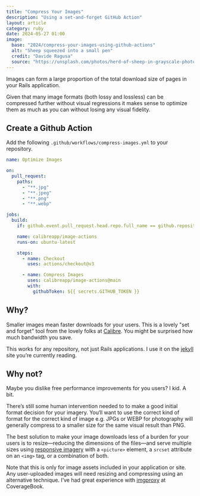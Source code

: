 ```yaml
---
title: "Compress Your Images"
description: "Using a set-and-forget GitHub Action"
layout: article
category: ruby
date: 2024-05-27 01:00
image:
  base: "2024/compress-your-images-using-github-actions"
  alt: "Sheep squeezed into a small pen"
  credit: "Davide Ragusa"
  source: "https://unsplash.com/photos/herd-of-sheep-in-grayscale-photo-cDwZ40Lj9eo"
---
```


Images can form a large proportion of the total download size of pages in your Rails application.

Given that many image formats (both lossy and lossless) can be compressed further without visual regressions it makes sense to optimize them as much as you can without losing any visual fidelity.

## Create a Github Action

Add the following `.github/workflows/compress-images.yml` to your repository.

```yml
name: Optimize Images

on:
  pull_request:
    paths:
      - "**.jpg"
      - "**.jpeg"
      - "**.png"
      - "**.webp"

jobs:
  build:
    if: github.event.pull_request.head.repo.full_name == github.repository

    name: calibreapp/image-actions
    runs-on: ubuntu-latest

    steps:
      - name: Checkout
        uses: actions/checkout@v3

      - name: Compress Images
        uses: calibreapp/image-actions@main
        with:
          githubToken: ${{ secrets.GITHUB_TOKEN }}
```

## Why?

Smaller images mean faster downloads for your users. This is a lovely "set and forget" tool from the lovely folks at [Calibre](https://calibreapp.com). You might be surprised how much bandwidth you save.

This works for any repository, not just Rails applications. I use it on the [jekyll](https://jekyllrb.com) site you’re currently reading.

## Why not?

Maybe you dislike free performance improvements for you users? I kid. A bit.

There’s still some human intervention needed to to make a good initial format decision for your imagery. You‘ll want to use the correct kind of format for the correct kind of image e.g. JPGs or WEBP for photography will generally compress to a smaller size for the same visual result than PNG.

The best solution to make your image downloads less of a burden for your users is to resize—reducing the dimensions of the files—and serve multiple sizes using [responsive imagery](https://developer.mozilla.org/en-US/docs/Learn/HTML/Multimedia_and_embedding/Responsive_images) with a `<picture>` element, a `srcset` attribute on an `<img>` tag, or a combination of both.

Note that this is only for image assets included in your application or site. Any user-uploaded images will need resizing and compressing using an alternative technique. I’ve had great experience with [imgproxy](https://imgproxy.net) at CoverageBook.
